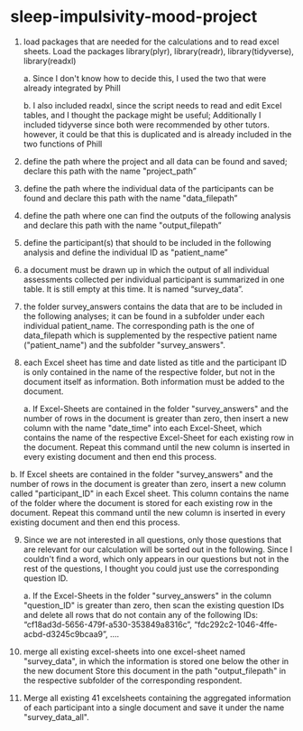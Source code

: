 # sleep-impulsivity-mood-project
1.	load packages that are needed for the calculations and to read excel sheets. Load the packages library(plyr), library(readr), library(tidyverse),                 library(readxl)

    a.	Since I don't know how to decide this, I used the two that were already integrated by Phill
    
    b.	I also included readxl, since the script needs to read and edit Excel tables, and I thought the package might be useful;                 Additionally I included tidyverse since both were recommended by other tutors. however, it could be that this is duplicated and         is already included in the two functions of Phill

2.	define the path where the project and all data can be found and saved; declare this path with the name "project_path”

3.	define the path where the individual data of the participants can be found and declare this path with the name "data_filepath”

4.	define the path where one can find the outputs of the following analysis and declare this path with the name "output_filepath”

5.	define the participant(s) that should to be included in the following analysis and define the individual ID as "patient_name”

6.	a document must be drawn up in which the output of all individual assessments collected per individual participant is summarized in one table. It is still empty at this time. It is named “survey_data”.

7.	the folder survey_answers contains the data that are to be included in the following analyses; it can be found in a subfolder under     each individual patient_name. The corresponding path is the one of data_filepath which is supplemented by the respective patient         name ("patient_name") and the subfolder "survey_answers".

8.	each Excel sheet has time and date listed as title and the participant ID is only contained in the name of the respective folder,       but not in the document itself as information. Both information must be added to the document.

    a.	If Excel-Sheets are contained in the folder "survey_answers" and the number of rows in the document is greater than zero, then           insert a new column with the name "date_time" into each Excel-Sheet, which contains the name of the respective Excel-Sheet for           each existing row in the document. Repeat this command until the new column is inserted in every existing document and then end         this process.
   
   b.	If Excel sheets are contained in the folder "survey_answers" and the number of rows in the document is greater than zero, insert         a new column called "participant_ID" in each Excel sheet. This column contains the name of the folder where the document is             stored for each existing row in the document. Repeat this command until the new column is inserted in every existing document           and then end this process.
    
9.	Since we are not interested in all questions, only those questions that are relevant for our calculation will be sorted out in the       following. Since I couldn't find a word, which only appears in our questions but not in the rest of the questions, I thought you         could just use the corresponding question ID.

    a.	If the Excel-Sheets in the folder "survey_answers" in the column "question_ID" is greater than zero, then scan the existing             question IDs and delete all rows that do not contain any of the following IDs: “cf18ad3d-5656-479f-a530-353849a8316c”,                   “fdc292c2-1046-4ffe-acbd-d3245c9bcaa9”, ….

10.	merge all existing excel-sheets into one excel-sheet named "survey_data", in which the information is stored one below the other in     the new document Store this document in the path "output_filepath" in the respective subfolder of the corresponding respondent.

11.	Merge all existing 41 excelsheets containing the aggregated information of each participant into a single document and save it under     the name "survey_data_all".
